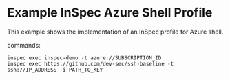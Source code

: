 # Example InSpec Azure Shell Profile

This example shows the implementation of an InSpec profile for Azure shell.

commands:
```
inspec exec inspec-demo -t azure://SUBSCRIPTION_ID
inspec exec https://github.com/dev-sec/ssh-baseline -t ssh://IP_ADDRESS -i PATH_TO_KEY
```

